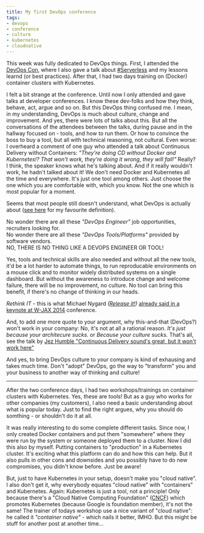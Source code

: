 ```yaml
---
title: My first DevOps conference
tags:
- devops
- conference
- culture
- kubernetes
- cloudnative
---
```


This week was fully dedicated to DevOps things.
First, I attended the [DevOps Con](https://devopsconference.de/), where I also gave a talk about [#Serverless](/tags/#serverless) and my lessons learnd (or best practices).
After that, I had two days training on (Docker) container clusters with Kubernetes.

I felt a bit strange at the conference.
Until now I only attended and gave talks at developer conferences.
I know these dev-folks and how they think, behave, act, argue and so on.
But this DevOps thing confused me.
I mean, in my understanding, DevOps is much about culture, change and improvement.
And yes, there were lots of talks about this.
But all the conversations of the attendees between the talks, during pause and in the hallway focused on - tools, and how to run them.
Or how to convince the boss to buy a tool, but all with technical reasoning, not cultural.
Even worse: I overheard a comment of one guy who attended a talk about Continuous Delivery without Containers:
_"They're doing CD without Docker and Kubernetes!? That won't work, they're doing it wrong, they will fail!"_
Really? I think, the speaker knows what he's talking about.
And if it really wouldn't work, he hadn't talked about it!
We don't need Docker and Kubernetes all the time and everywhere.
It's just one tool among others.
Just choose the one which you are comfortable with, which you know.
Not the one which is most popular for a moment.

Seems that most people still doesn't understand, what DevOps is actually about ([see here](http://www.itskeptic.org/content/define-devops) for my favourite definition).

No wonder there are all these _"DevOps Engineer"_ job opportunities, recruiters looking for.  
No wonder there are all these _"DevOps Tools/Platforms"_ provided by software vendors.  
NO, THERE IS NO THING LIKE A DEVOPS ENGINEER OR TOOL!

Yes, tools and technical skills are also needed and without all the new tools, it'd be a lot harder to automate things, to run reproducable environments on a mouse click and to monitor widely distributed systems on a single dashboard.
But without the awareness to introduce change and welcome failure, there will be no improvement, no culture.
No tool can bring this benefit, if there's no change of thinking in our heads.

_Rethink IT_ - this is what Michael Nygard _([Release it!](http://amzn.to/2i1R6VI))_ [already said in a keynote at W-JAX 2014](https://jaxenter.com/rethink-it-the-day-after-tomorrow-117711.html) conference.

And, to add one more quote to your argument, why this-and-that (DevOps?) won't work in your company:
No, it's not at all a rational reason.
_It's just because your architecure sucks._ or _Because your culture sucks._
That's all, see the talk by [Jez Humble "Continuous Delivery sound's great, but it won't work here"](https://www.youtube.com/watch?v=837Z_oehhRg)

And yes, to bring DevOps culture to your company is kind of exhausing and takes much time.
Don't "adopt" DevOps, go the way to "transform" you and your business to another way of thinking and culture!

---

After the two conference days, I had two workshops/trainings on container clusters with Kubernetes.
Yes, these are tools!
But as a guy who works for other companies (my customers), I also need a basic understanding about what is popular today.
Just to find the right argues, why you should do somthing - or shouldn't do it at all.

It was really interesting to do some complete different tasks.
Since now, I only created Docker containers and put them "somewhere" where they were run by the system or someone deployed them to a cluster.
Now I did this also by myself.
Putting containers to "production" in a Kubernetes cluster.
It's exciting what this platform can do and how this can help.
But it also pulls in other cons and downsides and you possibly have to do new compromises, you didn't know before.
Just be aware!

But, just to have Kubernetes in your setup, doesn't make you "cloud native".
I also don't get it, why everybody equates "cloud native" with "containers" and Kubernetes.
Again: Kubernetes is just a tool, not a principle!
Only because there's a "Cloud Native Computing Foundation" ([CNCF](https://www.cncf.io/)) which promotes Kubernetes (because Google is foundation member), it's not the same!
The trainer of todays workshop use a nice variant of "cloud native": he called it _"container native"_ - which nails it better, IMHO.
But this might be stuff for another post at another time...
